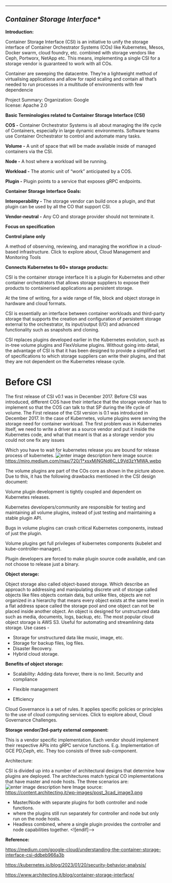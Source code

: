﻿
***

## *Container Storage Interface**



**Introduction:**

Container Storage Interface (CSI) is an initiative to unify the storage interface of Container Orchestrator Systems (COs) like Kubernetes, Mesos, Docker swarm, cloud foundry, etc. combined with storage vendors like Ceph, Portworx, NetApp etc. This means, implementing a single CSI for a storage vendor is guaranteed to work with all COs.




Container are sweeping the datacentre. They’re a lightweight method of virtualising applications and allow for rapid scaling and contain all that’s needed to run processes in a multitude of environments with few dependencie

Project Summary:
Organization: Google  
license: Apache 2.0

**Basic Terminologies related to Container Storage Interface (CSI)**

**COS -** Container Orchestrator Systems is all about managing the life cycle of Containers, especially in large dynamic environments. Software teams use Container Orchestrator to control and automate many tasks.

**Volume -** A unit of space that will be made available inside of managed containers via the CSI.

**Node -** A host where a workload will be running.

**Workload -** The atomic unit of “work” anticipated by a COS.

**Plugin -** Plugin points to a service that exposes gRPC endpoints.

**Container Storage Interface Goals:**

**Interoperability -** The storage vendor can build once a plugin, and that plugin can be used by all the CO that support CSI.

**Vendor-neutral -** Any CO and storage provider should not terminate it.

**Focus on specification**

**Control plane only**

A method of observing, reviewing, and managing the workflow in a cloud-based infrastructure. Click to explore about, Cloud Management and Monitoring Tools



**Connects Kubernetes to 60+ storage products:**

CSI is the container storage interface It is a plugin for Kubernetes and other container orchestrators that allows storage suppliers to expose their products to containerised applications as persistent storage.

At the time of writing, for a wide range of file, block and object storage in hardware and cloud formats.

CSI is essentially an interface between container workloads and third-party storage that supports the creation and configuration of persistent storage external to the orchestrator, its input/output (I/O) and advanced functionality such as snapshots and cloning.

CSI replaces plugins developed earlier in the Kubernetes evolution, such as in-tree volume plugins and FlexVolume plugins. Without going into detail, the advantage of CSI is that it has been designed to provide a simplified set of specifications to which storage suppliers can write their plugins, and that they are not dependent on the Kubernetes release cycle.


# Before CSI

The first release of CSI v0.1 was in December 2017. Before CSI was introduced, different COS have their interface that the storage vendor has to implement so that the COS can talk to that SP during the life cycle of volume. The First release of the CSI version is 0.1 was introduced in December 2017. In the case of Kubernetes, volume plugins were serving the storage need for container workload. The first problem was in  Kubernetes itself, we need to write a driver as a source vendor and put it inside the Kubernetes code, and what that meant is that as a storage vendor you could not one fix any issues

Which you have to wait for kubernetes release you are bound for release process of kubernetes.
![enter image description here](https://miro.medium.com/max/720/1*xsxMjNGNd6C_L9Vd3zYMWA.webp)
image source:
https://miro.medium.com/max/720/1*xsxMjNGNd6C_L9Vd3zYMWA.webp


The volume plugins are part of the COs core as shown in the picture above. Due to this, it has the following drawbacks mentioned in the CSI design document:

Volume plugin development is tightly coupled and dependent on Kubernetes releases.

Kubernetes developers/community are responsible for testing and maintaining all volume plugins, instead of just testing and maintaining a stable plugin API.

Bugs in volume plugins can crash critical Kubernetes components, instead of just the plugin.

Volume plugins get full privileges of kubernetes components (kubelet and kube-controller-manager).

Plugin developers are forced to make plugin source code available, and can not choose to release just a binary.

**Object storage:**

Object storage also called object-based storage. Which describe an approach to addressing and manipulating discrete unit of storage called objects like files objects contain data, but unlike files, objects are not organized in a hierarchy that means every object exists at the same level in a flat address space called the storage pool and one object can not be placed inside another object. An object is designed for unstructured data such as media, documents, logs, backup, etc. The most popular cloud object storage is AWS S3. Useful for automating and streamlining data storage. Use cases -

 - Storage for unstructured data like music, image, etc.
 - Storage for backup files, log files.
 - Disaster Recovery.
 - Hybrid cloud storage.

 **Benefits of object storage:**

 - Scalability: Adding data forever, there is no limit. Security and compliance

 - Flexible management

 - Efficiency

Cloud Governance is a set of rules. It applies specific policies or principles to the use of cloud computing services. Click to explore about, Cloud Governance Challenges.


**Storage vendor/3rd-party external component:**

This is a vendor specific implementation. Each vendor should implement their respective APIs into gRPC service functions. E.g. Implementation of GCE PD,Ceph, etc. They too consists of three sub-component.

Architecture:

CSI is divided up into a number of architectural designs that determine how plugins are deployed. The architectures match typical CO implementations that have master and node hosts. The three scenarios are:
![enter image description here](https://content.architecting.it/wp-images/post_3cad_image3.png)
Image source:
https://content.architecting.it/wp-images/post_3cad_image3.png

 - Master/Node with separate plugins for both controller and node
   functions.
 - where the plugins still run separately for controller and node but
   only run on the node hosts.
 - Headless combined, where a single plugin provides the controller and
   node capabilities together.
<![endif]-->

**Reference:**

https://medium.com/google-cloud/understanding-the-container-storage-interface-csi-ddbeb966a3b

https://kubernetes.io/blog/2023/01/20/security-behavior-analysis/

https://www.architecting.it/blog/container-storage-interface/  
  

